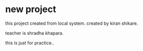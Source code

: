 # new project 

this project created from local system. created by kiran shikare.

teacher is shradha khapara.

this is just for practice..
